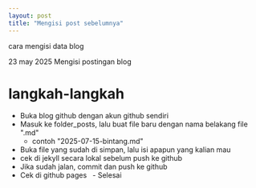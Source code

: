 ```yaml
---
layout: post
title: "Mengisi post sebelumnya"
---
```


cara mengisi data blog

23 may 2025
Mengisi postingan blog

# langkah-langkah

  - Buka blog github dengan akun github sendiri
  - Masuk ke folder_posts, lalu buat file baru dengan nama belakang file ".md"
     * contoh "2025-07-15-bintang.md"
  - Buka file yang sudah di simpan, lalu isi apapun yang kalian mau
  - cek di jekyll secara lokal sebelum push ke github
  - Jika sudah jalan, commit dan push ke github
  - Cek di github pages
  - Selesai